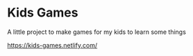 # Kids Games

A little project to make games for my kids to learn some things

https://kids-games.netlify.com/
